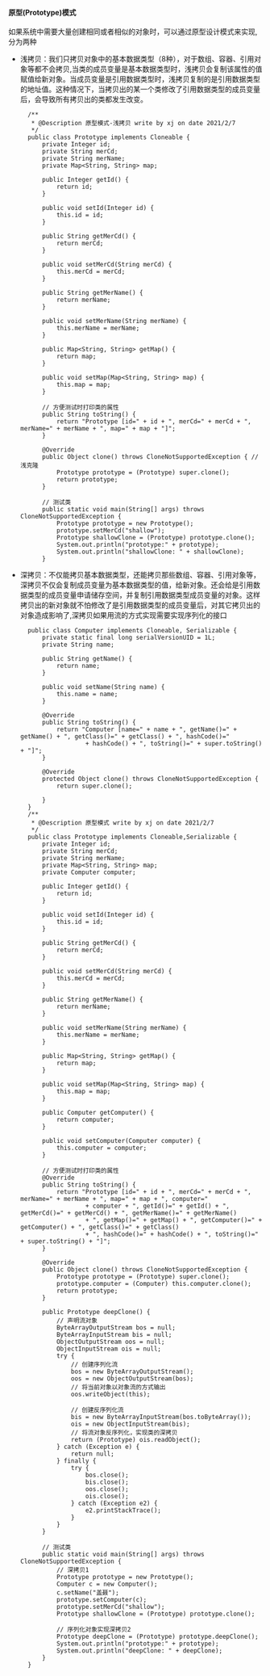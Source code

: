 #### 原型(Prototype)模式
如果系统中需要大量创建相同或者相似的对象时，可以通过原型设计模式来实现,分为两种
* 浅拷贝：我们只拷贝对象中的基本数据类型（8种），对于数组、容器、引用对象等都不会拷贝,当类的成员变量是基本数据类型时，浅拷贝会复制该属性的值赋值给新对象。当成员变量是引用数据类型时，浅拷贝复制的是引用数据类型的地址值。这种情况下，当拷贝出的某一个类修改了引用数据类型的成员变量后，会导致所有拷贝出的类都发生改变。

		/**
		 * @Description 原型模式-浅拷贝 write by xj on date 2021/2/7
		 */
		public class Prototype implements Cloneable {
			private Integer id;
			private String merCd;
			private String merName;
			private Map<String, String> map;

			public Integer getId() {
				return id;
			}

			public void setId(Integer id) {
				this.id = id;
			}

			public String getMerCd() {
				return merCd;
			}

			public void setMerCd(String merCd) {
				this.merCd = merCd;
			}

			public String getMerName() {
				return merName;
			}

			public void setMerName(String merName) {
				this.merName = merName;
			}

			public Map<String, String> getMap() {
				return map;
			}

			public void setMap(Map<String, String> map) {
				this.map = map;
			}

			// 方便测试时打印类的属性
			public String toString() {
				return "Prototype [id=" + id + ", merCd=" + merCd + ", merName=" + merName + ", map=" + map + "]";
			}

			@Override
			public Object clone() throws CloneNotSupportedException { // 浅克隆
				Prototype prototype = (Prototype) super.clone();
				return prototype;
			}

			// 测试类
			public static void main(String[] args) throws CloneNotSupportedException {
				Prototype prototype = new Prototype();
				prototype.setMerCd("shallow");
				Prototype shallowClone = (Prototype) prototype.clone();
				System.out.println("prototype:" + prototype);
				System.out.println("shallowClone: " + shallowClone);
			}
* 深拷贝：不仅能拷贝基本数据类型，还能拷贝那些数组、容器、引用对象等，深拷贝不仅会复制成员变量为基本数据类型的值，给新对象。还会给是引用数据类型的成员变量申请储存空间，并复制引用数据类型成员变量的对象。这样拷贝出的新对象就不怕修改了是引用数据类型的成员变量后，对其它拷贝出的对象造成影响了,深拷贝如果用流的方式实现需要实现序列化的接口

		public class Computer implements Cloneable, Serializable {
			private static final long serialVersionUID = 1L;
			private String name;

			public String getName() {
				return name;
			}

			public void setName(String name) {
				this.name = name;
			}

			@Override
			public String toString() {
				return "Computer [name=" + name + ", getName()=" + getName() + ", getClass()=" + getClass() + ", hashCode()="
						+ hashCode() + ", toString()=" + super.toString() + "]";
			}

			@Override
			protected Object clone() throws CloneNotSupportedException {
				return super.clone();

			}
		}
		/**
		 * @Description 原型模式 write by xj on date 2021/2/7
		 */
		public class Prototype implements Cloneable,Serializable {
			private Integer id;
			private String merCd;
			private String merName;
			private Map<String, String> map;
			private Computer computer;

			public Integer getId() {
				return id;
			}

			public void setId(Integer id) {
				this.id = id;
			}

			public String getMerCd() {
				return merCd;
			}

			public void setMerCd(String merCd) {
				this.merCd = merCd;
			}

			public String getMerName() {
				return merName;
			}

			public void setMerName(String merName) {
				this.merName = merName;
			}

			public Map<String, String> getMap() {
				return map;
			}

			public void setMap(Map<String, String> map) {
				this.map = map;
			}

			public Computer getComputer() {
				return computer;
			}

			public void setComputer(Computer computer) {
				this.computer = computer;
			}

			// 方便测试时打印类的属性
			@Override
			public String toString() {
				return "Prototype [id=" + id + ", merCd=" + merCd + ", merName=" + merName + ", map=" + map + ", computer="
						+ computer + ", getId()=" + getId() + ", getMerCd()=" + getMerCd() + ", getMerName()=" + getMerName()
						+ ", getMap()=" + getMap() + ", getComputer()=" + getComputer() + ", getClass()=" + getClass()
						+ ", hashCode()=" + hashCode() + ", toString()=" + super.toString() + "]";
			}

			@Override
			public Object clone() throws CloneNotSupportedException {
				Prototype prototype = (Prototype) super.clone();
				prototype.computer = (Computer) this.computer.clone();
				return prototype;
			}

			public Prototype deepClone() {
				// 声明流对象
				ByteArrayOutputStream bos = null;
				ByteArrayInputStream bis = null;
				ObjectOutputStream oos = null;
				ObjectInputStream ois = null;
				try {
					// 创建序列化流
					bos = new ByteArrayOutputStream();
					oos = new ObjectOutputStream(bos);
					// 将当前对象以对象流的方式输出
					oos.writeObject(this);

					// 创建反序列化流
					bis = new ByteArrayInputStream(bos.toByteArray());
					ois = new ObjectInputStream(bis);
					// 将流对象反序列化，实现类的深拷贝
					return (Prototype) ois.readObject();
				} catch (Exception e) {
					return null;
				} finally {
					try {
						bos.close();
						bis.close();
						oos.close();
						ois.close();
					} catch (Exception e2) {
						e2.printStackTrace();
					}
				}
			}

			// 测试类
			public static void main(String[] args) throws CloneNotSupportedException {
				// 深拷贝1
				Prototype prototype = new Prototype();
				Computer c = new Computer();
				c.setName("盖聂");
				prototype.setComputer(c);
				prototype.setMerCd("shallow");
				Prototype shallowClone = (Prototype) prototype.clone();

				// 序列化对象实现深拷贝2
				Prototype deepClone = (Prototype) prototype.deepClone();
				System.out.println("prototype:" + prototype);
				System.out.println("deepClone: " + deepClone);
			}
		}                                                                                                        

